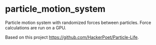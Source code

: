 # particle_motion_system
Particle motion system with randomized forces between particles. Force calculations are run on a GPU.

Based on this project https://github.com/HackerPoet/Particle-Life.
